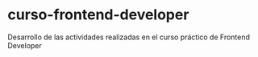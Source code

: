# curso-frontend-developer
Desarrollo de las actividades realizadas en el curso práctico de Frontend Developer
